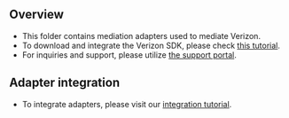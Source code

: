 ## Overview
  * This folder contains mediation adapters used to mediate Verizon.
  * To download and integrate the Verizon SDK, please check [this tutorial](https://sdk.verizonmedia.com/integration.html).
  * For inquiries and support, please utilize [the support portal](https://learn.onemobile.aol.com/hc/en-us/requests/new).
  
## Adapter integration
  * To integrate adapters, please visit our [integration tutorial](https://developers.mopub.com/docs/android/integrating-networks/).
